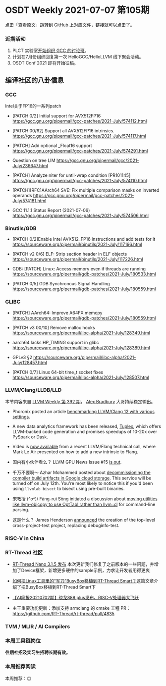 # OSDT Weekly 2021-07-07 第105期

点击「查看原文」跳转到 GitHub 上对应文件，链接就可以点击了。

### 近期活动

1. PLCT 实验室[开始组织 GCC 的讨论班](https://mp.weixin.qq.com/s/UfK6wAEaqNhDpo7d2FPytQ)。
2. 计划在7月份组织回复第一次 HelloGCC/HelloLLVM 线下聚会活动。
3. OSDT Conf 2021 即将开始征稿。

## 编译社区的八卦信息

### GCC

Intel关于FP16的一系列patch
- [PATCH 0/2] Initial support for AVX512FP16
  https://gcc.gnu.org/pipermail/gcc-patches/2021-July/574112.html

- [PATCH 00/62] Support all AVX512FP16 intrinsics.
  https://gcc.gnu.org/pipermail/gcc-patches/2021-July/574117.html

- [PATCH] Add optional _Float16 support
  https://gcc.gnu.org/pipermail/gcc-patches/2021-July/574291.html

- Question on tree LIM
  https://gcc.gnu.org/pipermail/gcc/2021-July/236647.html

- [PATCH] Analyze niter for until-wrap condition [PR101145]
  https://gcc.gnu.org/pipermail/gcc-patches/2021-July/574110.html

- [PATCH][RFC]AArch64 SVE: Fix multiple comparison masks on inverted operands
  https://gcc.gnu.org/pipermail/gcc-patches/2021-July/574181.html

- GCC 11.1.1 Status Report (2021-07-06)
  https://gcc.gnu.org/pipermail/gcc-patches/2021-July/574506.html


### Binutils/GDB

- [PATCH 0/2]Enable Intel AVX512_FP16 instructions and add tests for it
  https://sourceware.org/pipermail/binutils/2021-July/117196.html

- [PATCH v2 0/6] ELF: Strip section header in ELF objects
  https://sourceware.org/pipermail/binutils/2021-July/117226.html

- GDB: [PATCH] Linux: Access memory even if threads are running
  https://sourceware.org/pipermail/gdb-patches/2021-July/180533.html

- [PATCH 0/5] GDB Synchronous Signal Handling
  https://sourceware.org/pipermail/gdb-patches/2021-July/180559.html

### GLIBC

- [PATCH] AArch64: Improve A64FX memcpy
  https://sourceware.org/pipermail/gdb-patches/2021-July/180559.html

- [PATCH v3 00/10] Remove malloc hooks
  https://sourceware.org/pipermail/libc-alpha/2021-July/128349.html

- aarch64 lacks HP_TIMING support in glibc
  https://sourceware.org/pipermail/libc-alpha/2021-July/128389.html

- GPLv3 §2
  https://sourceware.org/pipermail/libc-alpha/2021-July/128457.html

- [PATCH 0/7] Linux 64-bit time_t socket fixes
  https://sourceware.org/pipermail/libc-alpha/2021-July/128507.html

### LLVM/Clang/LLDB/LLD

本节内容来自 [LLVM Weekly 第 392 期](http://llvmweekly.org/issue/392)，
[Alex Bradbury](https://www.linkedin.com/in/alex-bradbury/) 大哥持续稳定输出。

* Phoronix posted an article [benchmarking LLVM/Clang 12 with various settings](https://www.phoronix.com/scan.php?page=article&item=clang-12-opt&num=1).

* A new data analytics framework has been released, [Tuplex](https://tuplex.cs.brown.edu/index.html), which offers LLVM-backed code generation and promises speedups of 10-20x over PySpark or Dask.

* Video is [now available](https://www.youtube.com/watch?v=Np7Fy2F71lU) from a recent LLVM/Flang technical call, where Mark Le Air presented on how to add a new intrinsic to Flang.

* 国内有小伙伴看么？ LLVM GPU News Issue #15 [is out](https://lists.llvm.org/pipermail/llvm-dev/2021-July/151648.html).

* 千万不要啊～ Azhar Mohammed posted about [decommissioning the compiler build artifacts in Google cloud storage](https://lists.llvm.org/pipermail/llvm-dev/2021-July/151623.html). This service will be turned off on July 12th. You're most likely to notice this if you'd been using `llvmlab bisect` to bisect using pre-built binaries.

* 宋教授 (^o^)/ Fāng-ruì Sòng initiated a discussion about [moving utilities like llvm-objcopy to use OptTabl rather than  llvm::cl](https://lists.llvm.org/pipermail/llvm-dev/2021-July/151622.html) for command-line parsing.

* 这是什么？ James Henderson [announced](https://lists.llvm.org/pipermail/llvm-dev/2021-June/151544.html) the creation of the top-level cross-project-test project, replacing debuginfo-test.

### RISC-V in China

### RT-Thread 社区

- [RT-Thread Nano 3.1.5 发布](https://mp.weixin.qq.com/s/nb2Ku30Z4Gmq59IE4DakKA) 本次更新我们修复了之前版本的一些问题，并增加了Device框架，新增更多硬件的sample示例，力求让开发者用得更爽

- [如何把Linux工具里的“军刀”BusyBox移植到RT-Thread Smart？](https://mp.weixin.qq.com/s/J1ENPBmHkzUncE5D8ef6PA)这篇文章介绍了把BusyBox移植到RT-Thread Smart下

- [【AI简报20210702期】骁龙888 plus发布、RISC-V处理器大飞跃](https://mp.weixin.qq.com/s/z7wSapVZohsc3Z7nGU4TSw)

- 主干重要功能更新：添加支持 armclang 的 cmake 工程 PR： https://github.com/RT-Thread/rt-thread/pull/4835

### TVM / MLIR / AI Compilers

### 本周工具链岗位

**往期社招及实习生招聘长期有效。**

### 本周推荐阅读

本周推荐：《》
